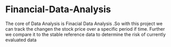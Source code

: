 # Financial-Data-Analysis
 The core of Data Analysis is Finacial Data Analysis .So with this project we can track the changen the stock price over a specific period if time. Further we compare it to the stable reference data to determine the risk of currently evaluated data
